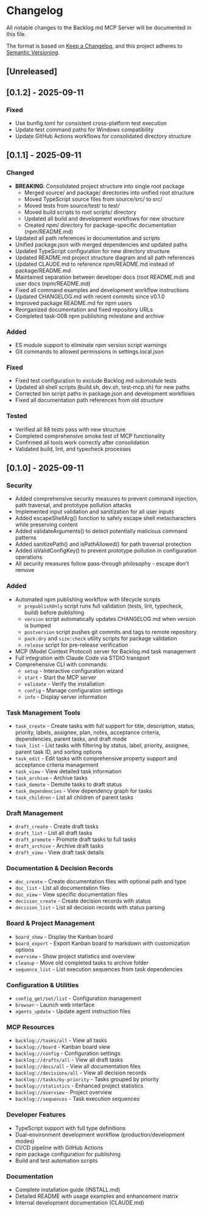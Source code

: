 # Changelog

All notable changes to the Backlog.md MCP Server will be documented in this file.

The format is based on [Keep a Changelog](https://keepachangelog.com/en/1.0.0/),
and this project adheres to [Semantic Versioning](https://semver.org/spec/v2.0.0.html).

## [Unreleased]

## [0.1.2] - 2025-09-11

### Fixed
- Use bunfig.toml for consistent cross-platform test execution
- Update test command paths for Windows compatibility  
- Update GitHub Actions workflows for consolidated directory structure

## [0.1.1] - 2025-09-11

### Changed
- **BREAKING**: Consolidated project structure into single root package
  - Merged source/ and package/ directories into unified root structure  
  - Moved TypeScript source files from source/src/ to src/
  - Moved tests from source/test/ to test/
  - Moved build scripts to root scripts/ directory
  - Updated all build and development workflows for new structure
  - Created npm/ directory for package-specific documentation (npm/README.md)
- Updated all path references in documentation and scripts
- Unified package.json with merged dependencies and updated paths
- Updated TypeScript configuration for new directory structure
- Updated README.md project structure diagram and all path references
- Updated CLAUDE.md to reference npm/README.md instead of package/README.md
- Maintained separation between developer docs (root README.md) and user docs (npm/README.md)
- Fixed all command examples and development workflow instructions
- Updated CHANGELOG.md with recent commits since v0.1.0
- Improved package README.md for npm users
- Reorganized documentation and fixed repository URLs
- Completed task-008 npm publishing milestone and archive

### Added
- ES module support to eliminate npm version script warnings
- Git commands to allowed permissions in settings.local.json

### Fixed  
- Fixed test configuration to exclude Backlog.md submodule tests
- Updated all shell scripts (build.sh, dev.sh, test-mcp.sh) for new paths
- Corrected bin script paths in package.json and development workflows
- Fixed all documentation path references from old structure

### Tested
- Verified all 88 tests pass with new structure
- Completed comprehensive smoke test of MCP functionality
- Confirmed all tools work correctly after consolidation
- Validated build, lint, and typecheck processes

## [0.1.0] - 2025-09-11

### Security
- Added comprehensive security measures to prevent command injection, path traversal, and prototype pollution attacks
- Implemented input validation and sanitization for all user inputs
- Added escapeShellArg() function to safely escape shell metacharacters while preserving content
- Added validateArguments() to detect potentially malicious command patterns
- Added sanitizePath() and isPathAllowed() for path traversal protection
- Added isValidConfigKey() to prevent prototype pollution in configuration operations
- All security measures follow pass-through philosophy - escape don't remove

### Added
- Automated npm publishing workflow with lifecycle scripts
  - `prepublishOnly` script runs full validation (tests, lint, typecheck, build) before publishing
  - `version` script automatically updates CHANGELOG.md when version is bumped
  - `postversion` script pushes git commits and tags to remote repository
  - `pack:dry` and `size:check` utility scripts for package validation
  - `release` script for pre-release verification
- MCP (Model Context Protocol) server for Backlog.md task management
- Full integration with Claude Code via STDIO transport
- Comprehensive CLI with commands:
  - `setup` - Interactive configuration wizard
  - `start` - Start the MCP server
  - `validate` - Verify the installation
  - `config` - Manage configuration settings
  - `info` - Display server information

### Task Management Tools
- `task_create` - Create tasks with full support for title, description, status, priority, labels, assignee, plan, notes, acceptance criteria, dependencies, parent tasks, and draft mode
- `task_list` - List tasks with filtering by status, label, priority, assignee, parent task ID, and sorting options
- `task_edit` - Edit tasks with comprehensive property support and acceptance criteria management
- `task_view` - View detailed task information
- `task_archive` - Archive tasks
- `task_demote` - Demote tasks to draft status
- `task_dependencies` - View dependency graph for tasks
- `task_children` - List all children of parent tasks

### Draft Management
- `draft_create` - Create draft tasks
- `draft_list` - List all draft tasks
- `draft_promote` - Promote draft tasks to full tasks
- `draft_archive` - Archive draft tasks
- `draft_view` - View draft task details

### Documentation & Decision Records
- `doc_create` - Create documentation files with optional path and type
- `doc_list` - List all documentation files
- `doc_view` - View specific documentation files
- `decision_create` - Create decision records with status
- `decision_list` - List all decision records with status parsing

### Board & Project Management
- `board_show` - Display the Kanban board
- `board_export` - Export Kanban board to markdown with customization options
- `overview` - Show project statistics and overview
- `cleanup` - Move old completed tasks to archive folder
- `sequence_list` - List execution sequences from task dependencies

### Configuration & Utilities
- `config_get/set/list` - Configuration management
- `browser` - Launch web interface
- `agents_update` - Update agent instruction files

### MCP Resources
- `backlog://tasks/all` - View all tasks
- `backlog://board` - Kanban board view
- `backlog://config` - Configuration settings
- `backlog://drafts/all` - View all draft tasks
- `backlog://docs/all` - View all documentation files
- `backlog://decisions/all` - View all decision records
- `backlog://tasks/by-priority` - Tasks grouped by priority
- `backlog://statistics` - Enhanced project statistics
- `backlog://overview` - Project overview
- `backlog://sequences` - Task execution sequences

### Developer Features
- TypeScript support with full type definitions
- Dual-environment development workflow (production/development modes)
- CI/CD pipeline with GitHub Actions
- npm package configuration for publishing
- Build and test automation scripts

### Documentation
- Complete installation guide (INSTALL.md)
- Detailed README with usage examples and enhancement matrix
- Internal development documentation (CLAUDE.md)